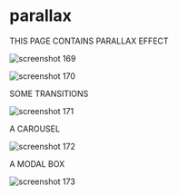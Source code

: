 # parallax
THIS PAGE CONTAINS PARALLAX EFFECT

![screenshot 169](https://cloud.githubusercontent.com/assets/20251752/26760605/221fef3e-493b-11e7-8921-f4546f5022ed.png)


![screenshot 170](https://cloud.githubusercontent.com/assets/20251752/26760606/22201e6e-493b-11e7-8572-f80c75370991.png)
 


SOME TRANSITIONS


![screenshot 171](https://cloud.githubusercontent.com/assets/20251752/26760603/221e4648-493b-11e7-8cb3-684be08315ca.png)
 

A CAROUSEL


![screenshot 172](https://cloud.githubusercontent.com/assets/20251752/26760607/2223610a-493b-11e7-9e16-8088fdb8c5dc.png)


A MODAL BOX


![screenshot 173](https://cloud.githubusercontent.com/assets/20251752/26760604/221e9cd8-493b-11e7-9f12-458116304e4f.png)
